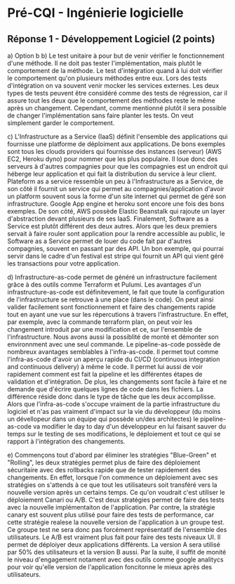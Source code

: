# Pré-CQI - Ingénierie logicielle

## Réponse 1 - Développement Logiciel (2 points)

a) Option b
b) 
Le test unitaire à pour but de venir vérifier le fonctionnement d'une méthode. Il ne doit pas tester l'implémentation, mais plutôt le comportement de la méthode. Le test d'intégration quand à lui doit vérifier le comportement qu'on plusieurs méthodes entre eux. Lors des tests d'intégration on va souvent venir mocker les services externes. Les deux types de tests peuvent être considéré comme des tests de régression, car il assure tout les deux que le comportement des méthodes reste le même après un changement. Cependant, comme mentionné plutôt il sera possible de changer l'implémentation sans faire planter les tests. On veut simplement garder le comportement.

c)
L'Infrastructure as a Service (IaaS) définit l'ensemble des applications qui fournisse une platforme de déploiment aux applications. De bons exemples sont tous les clouds providers qui fournisse des instances (serveur) (AWS EC2, Heroku dyno) pour nommer que les plus populaire. Il loue donc des serveurs à d'autres compagnies pour que les compagnies est un endroit qui héberge leur application et qui fait la distribution du service à leur client. Plateform as a service ressemble un peu à l'Infrastructure as a Service, de son côté il fournit un service qui permet au compagnies/application d'avoir un platform souvent sous la forme d'un site internet qui permet de géré son infrastructure. Google App engine et heroku sont encore une fois des bons exemples. De son côté, AWS possède Elastic Beanstalk qui rajoute un layer d'abstraction devant plusieurs de ses IaaS. Finalement, Software as a Service est plutôt différent des deux autres. Alors que les deux premiers servait à faire rouler sont application pour la rendre accessible au public, le Software as a Service permet de louer du code fait par d'autres compagnies, souvent en passant par des API. Un bon exemple, qui pourrai servir dans le cadre d'un festival est stripe qui fournit un API qui vient géré les transactions pour votre application.

d)
Infrastructure-as-code permet de généré un infrastructure facilement grâce à des outils comme Terraform et Pulumi. Les avantages d'un infrastructure-as-code est définitevement, le fait que toute la configuration de l'infrastructure se retrouve à une place (dans le code). On peut ainsi valider facilement sont fonctionnement et faire des changements rapide tout en ayant une vue sur les répercutions à travers l'infrastructure. En effet, par exemple, avec la commande terraform plan, on peut voir les changement introduit par une modification et ce, sur l'ensemble de l'infrastructure. Nous avons aussi la possiblité de monté et démonter son environnment avec une seul commande. Le pipeline-as-code possède de nombreux avantages semblables à l'infra-as-code. Il permet tout comme l'infra-as-code d'avoir un aperçu rapide du CI/CD (continuous integration and continuous delivery) à même le code. Il permet lui aussi de voir rapidement comment est fait la pipeline et les différentes étapes de validation et d'intégration. De plus, les changements sont facile à faire et ne demande que d'écrire quelques lignes de code dans les fichiers. La différence réside donc dans le type de tâche que les deux accomplisse. Alors que l'infra-as-code s'occupe vraiment de la partie infrastructure du logiciel et n'as pas vraiment d'impact sur la vie du développeur (du moins un dévellopeur dans un équipe qui possède un/des architectes) le pipeline-as-code va modifier le day to day d'un développeur en lui faisant sauver du temps sur le testing de ses modifications, le déploiement et tout ce qui se rapport à l'intégration des changements.

e) 
Commençons tout d'abord par éliminer les stratégies "Blue-Green" et "Rolling", les deux stratégies permet plus de faire des déploiement sécuritaire avec des rollbacks rapide que de tester rapidement des changements. En effet, lorsque l'on commence un déploiement avec ses stratégies on s'attends à ce que tout les utilisateurs soit transféré vers la nouvelle version après un certains temps. Ce qu'on voudrait c'est utiliser le déploiement Canari ou A/B. C'est deux stratégies permet de faire des tests avec la nouvelle implémentaiton de l'application. Par contre, la stratégie canary est souvent plus utilisé pour faire des tests de performance, car cette stratégie realese la nouvelle version de l'application à un groupe test. Ce groupe test ne sera donc pas forcément représentatif de l'ensemble des utilisateurs. Le A/B est vraiment plus fait pour faire des tests niveaux UI. Il permet de déploiyer deux applications différents. La version A sera utilisé par 50% des utilisateurs et la version B aussi. Par la suite, il suffit de monité le niveau d'engagement notament avec des outils comme google analitycs pour voir qu'elle version de l'application foncitonne le mieux après des utilisateurs. 